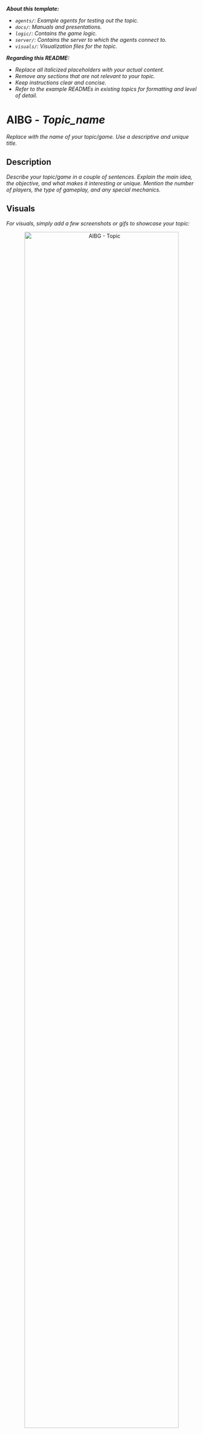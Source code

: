 _**About this template:**_

- _`agents/`: Example agents for testing out the topic._
- _`docs/`: Manuals and presentations._
- _`logic/`: Contains the game logic._
- _`server/`: Contains the server to which the agents connect to._
- _`visuals/`: Visualization files for the topic._

_**Regarding this README:**_

- _Replace all italicized placeholders with your actual content._
- _Remove any sections that are not relevant to your topic._
- _Keep instructions clear and concise._
- _Refer to the example READMEs in existing topics for formatting and level of detail._

# AIBG - _Topic_name_

_Replace with the name of your topic/game. Use a descriptive and unique title._

## Description

_Describe your topic/game in a couple of sentences. Explain the main idea, the objective, and what makes it interesting or unique. Mention the number of players, the type of gameplay, and any special mechanics._

## Visuals

_For visuals, simply add a few screenshots or gifs to showcase your topic:_

<p align="center">
  <img width="90%" src="https://pic.pnnet.dev/960x540" alt="AIBG - Topic"/>
  
  <img width="45%" src="https://pic.pnnet.dev/960x540" alt="AIBG - Topic"/>
  
  <img width="45%" src="https://pic.pnnet.dev/960x540" alt="AIBG - Topic"/>
  
  <img width="45%" src="https://pic.pnnet.dev/960x540" alt="AIBG - Topic"/>
  
  <img width="45%" src="https://pic.pnnet.dev/960x540" alt="AIBG - Topic"/>
</p>

## Docs

_List and link to topic manual and presentation:_

- [Topic manual](docs/AIBG%20-%20Topic%20manual%20-%20YourTopic.pdf)
- [Topic presentation](docs/AIBG%20-%20Topic%20presentation%20-%20YourTopic.pdf)

## Attribution

_Depending on your idea, you either started it from scratch or forked an existing repository in which case you need to link it:_

**Created by:**

- _Firstname Lastname_ _(Topic responsible)_
- _Firstname Lastname_

**Forked from [Original Repo](example.link), modified by:**

- _Firstname Lastname_ _(Topic responsible)_
- _Firstname Lastname_

## License [![CC BY-NC-SA 4.0][cc-by-nc-sa-shield]][cc-by-nc-sa]

[cc-by-nc-sa]: http://creativecommons.org/licenses/by-nc-sa/4.0/
[cc-by-nc-sa-image]: https://licensebuttons.net/l/by-nc-sa/4.0/88x31.png
[cc-by-nc-sa-shield]: https://img.shields.io/badge/License-CC%20BY--NC--SA%204.0-cyan.svg

This work is licensed under a
[Creative Commons Attribution-NonCommercial-ShareAlike 4.0 International License][cc-by-nc-sa].

_Do not modify this section. All topics must use this license._

## Usage

This topic was used in the following events:

_List where and when this topic was used (e.g., at which AIBG event). List the event name, location, and date. Example:_

- [**Zagreb 05/2025** _(AIBG 9.0)_](https://best.hr/aibg/povijest/)

## How to run

Before you begin, make sure your environment is set up to run the game. The following prerequisites will help you configure your system to run the server, agents, and visuals correctly.

_Provide step-by-step instructions for running the topic locally. Include prerequisites, setup, and how to start the server, visuals, and agents. Use code blocks for commands. Make sure instructions are clear for someone new to the project._

### Prerequisites

_List all software and dependencies that need to be installed (e.g., Node.js, npm, Python, etc.). Specify versions if necessary. Provide installation commands and in what order._

### Game flow

_Explain the typical flow of a game round in steps. For example: starting the server, connecting agents, running visuals, and how the game shuts down._

### Running the server

1. Create a `players.json` file in the server directory using the example:

   ```bash
   cp players.json.example players.json
   ```

   - Edit player IDs and names in the newly created `players.json` as needed

2. Start the server:

_Describe how to set up and run the server with command-line options._

### Running the visuals

_Explain how to start the visualization (e.g., using Live Server in VS Code), and how to access it in the browser._

### Running agents

_Describe how to run the test agents you created._

## Deploy

_Provide instructions for deploying the topic on a remote server (e.g., VPS). Include installing prerequisites, copying files, installing dependencies, editing configuration, starting the server, and opening firewall ports. If your topic has any special deployment requirements (e.g., environment variables, extra services), mention them here. Also mention optional steps like setting up a custom domain if applicable._
